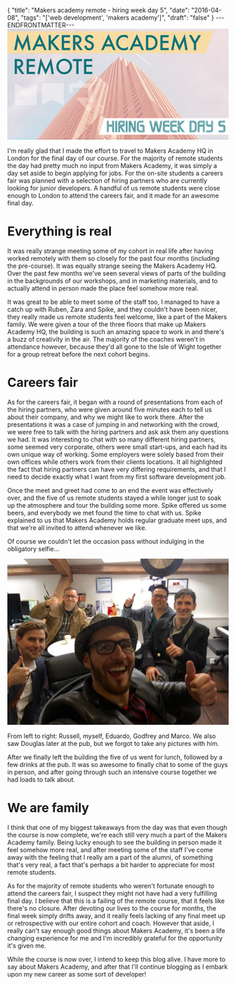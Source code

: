 {
  "title": "Makers academy remote - hiring week day 5",
  "date": "2016-04-08",
  "tags": "['web development', 'makers academy']",
  "draft": "false"
}
---ENDFRONTMATTER---
![Makers Academy remote hiring week day 5](media/makers-academy-remote-hiring-week-day-5-header.png "Makers Academy remote hiring week day 5")

I'm really glad that I made the effort to travel to Makers Academy HQ in London for the final day of our course. For the majority of remote students the day had pretty much no input from Makers Academy, it was simply a day set aside to begin applying for jobs. For the on-site students a careers fair was planned with a selection of hiring partners who are currently looking for junior developers. A handful of us remote students were close enough to London to attend the careers fair, and it made for an awesome final day.

# Everything is real

It was really strange meeting some of my cohort in real life after having worked remotely with them so closely for the past four months (including the pre-course). It was equally strange seeing the Makers Academy HQ. Over the past few months we've seen several views of parts of the building in the backgrounds of our workshops, and in marketing materials, and to actually attend in person made the place feel somehow more real.

It was great to be able to meet some of the staff too, I managed to have a catch up with Ruben, Zara and Spike, and they couldn't have been nicer, they really made us remote students feel welcome, like a part of the Makers family. We were given a tour of the three floors that make up Makers Academy HQ, the building is such an amazing space to work in and there's a buzz of creativity in the air. The majority of the coaches weren't in attendance however, because they'd all gone to the Isle of Wight together for a group retreat before the next cohort begins.

# Careers fair

As for the careers fair, it began with a round of presentations from each of the hiring partners, who were given around five minutes each to tell us about their company, and why we might like to work there. After the presentations it was a case of jumping in and networking with the crowd, we were free to talk with the hiring partners and ask ask them any questions we had. It was interesting to chat with so many different hiring partners, some seemed very corporate, others were small start-ups, and each had its own unique way of working. Some employers were solely based from their own offices while others work from their clients locations. It all highlighted the fact that hiring partners can have very differing requirements, and that I need to decide exactly what I want from my first software development job.

Once the meet and greet had come to an end the event was effectively over, and the five of us remote students stayed a while longer just to soak up the atmosphere and tour the building some more. Spike offered us some beers, and everybody we met found the time to chat with us. Spike explained to us that Makers Academy holds regular graduate meet ups, and that we're all invited to attend whenever we like.

Of course we couldn't let the occasion pass without indulging in the obligatory selfie…

![Some of the cohort](media/makers-academy-remote-hiring-week-day-5-cohort.jpg "Some of the cohort")
<p class="image-caption">From left to right: Russell, myself, Eduardo, Godfrey and Marco. We also saw Douglas later at the pub, but we forgot to take any pictures with him.</p>

After we finally left the building the five of us went for lunch, followed by a few drinks at the pub. It was so awesome to finally chat to some of the guys in person, and after going through such an intensive course together we had loads to talk about.

# We are family

I think that one of my biggest takeaways from the day was that even though the course is now complete, we're each still very much a part of the Makers Academy family. Being lucky enough to see the building in person made it feel somehow more real, and after meeting some of the staff I've come away with the feeling that I really am a part of the alumni, of something that's very real, a fact that's perhaps a bit harder to appreciate for most remote students.

As for the majority of remote students who weren't fortunate enough to attend the careers fair, I suspect they might not have had a very fulfilling final day. I believe that this is a failing of the remote course, that it feels like there's no closure. After devoting our lives to the course for months, the final week simply drifts away, and it really feels lacking of any final meet up or retrospective with our entire cohort and coach. However that aside, I really can't say enough good things about Makers Academy, it's been a life changing experience for me and I'm incredibly grateful for the opportunity it's given me.

While the course is now over, I intend to keep this blog alive. I have more to say about Makers Academy, and after that I'll continue blogging as I embark upon my new career as some sort of developer!